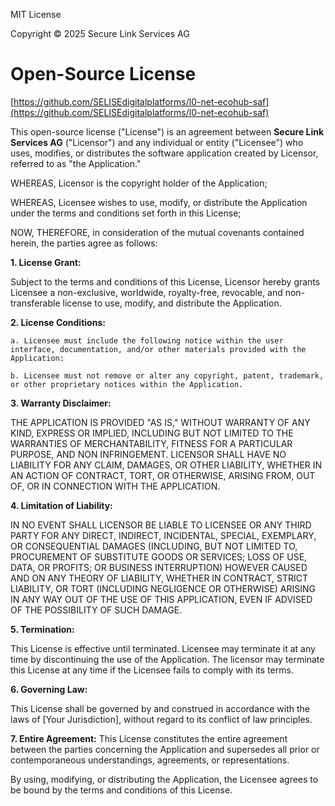 MIT License

Copyright © 2025 Secure Link Services AG


# Open-Source License

<!-- Microservices Layer L0 [Change] -->

<!-- Microservice Name: Generic Genesis [Change] -->



[https://github.com/SELISEdigitalplatforms/l0-net-ecohub-saf](https://github.com/SELISEdigitalplatforms/l0-net-ecohub-saf)


This open-source license ("License") is an agreement between **Secure Link Services AG** ("Licensor") and any individual or entity ("Licensee") who uses, modifies, or distributes the software application created by Licensor, referred to as "the Application."

WHEREAS, Licensor is the copyright holder of the Application;

WHEREAS, Licensee wishes to use, modify, or distribute the Application under the terms and conditions set forth in this License;

NOW, THEREFORE, in consideration of the mutual covenants contained herein, the parties agree as follows:

**1. License Grant:**

Subject to the terms and conditions of this License, Licensor hereby grants Licensee a non-exclusive, worldwide, royalty-free, revocable, and non-transferable license to use, modify, and distribute the Application.

**2. License Conditions:**

    a. Licensee must include the following notice within the user interface, documentation, and/or other materials provided with the Application:

    b. Licensee must not remove or alter any copyright, patent, trademark, or other proprietary notices within the Application.

**3. Warranty Disclaimer:**

THE APPLICATION IS PROVIDED "AS IS," WITHOUT WARRANTY OF ANY KIND, EXPRESS OR IMPLIED, INCLUDING BUT NOT LIMITED TO THE WARRANTIES OF MERCHANTABILITY, FITNESS FOR A PARTICULAR PURPOSE, AND NON INFRINGEMENT. LICENSOR SHALL HAVE NO LIABILITY FOR ANY CLAIM, DAMAGES, OR OTHER LIABILITY, WHETHER IN AN ACTION OF CONTRACT, TORT, OR OTHERWISE, ARISING FROM, OUT OF, OR IN CONNECTION WITH THE APPLICATION.

**4. Limitation of Liability:**

IN NO EVENT SHALL LICENSOR BE LIABLE TO LICENSEE OR ANY THIRD PARTY FOR ANY DIRECT, INDIRECT, INCIDENTAL, SPECIAL, EXEMPLARY, OR CONSEQUENTIAL DAMAGES (INCLUDING, BUT NOT LIMITED TO, PROCUREMENT OF SUBSTITUTE GOODS OR SERVICES; LOSS OF USE, DATA, OR PROFITS; OR BUSINESS INTERRUPTION) HOWEVER CAUSED AND ON ANY THEORY OF LIABILITY, WHETHER IN CONTRACT, STRICT LIABILITY, OR TORT (INCLUDING NEGLIGENCE OR OTHERWISE) ARISING IN ANY WAY OUT OF THE USE OF THIS APPLICATION, EVEN IF ADVISED OF THE POSSIBILITY OF SUCH DAMAGE.

**5. Termination:**

This License is effective until terminated. Licensee may terminate it at any time by discontinuing the use of the Application. The licensor may terminate this License at any time if the Licensee fails to comply with its terms.


**6. Governing Law:**

This License shall be governed by and construed in accordance with the laws of [Your Jurisdiction], without regard to its conflict of law principles.

**7. Entire Agreement:**
This License constitutes the entire agreement between the parties concerning the Application and supersedes all prior or contemporaneous understandings, agreements, or representations.

By using, modifying, or distributing the Application, the Licensee agrees to be bound by the terms and conditions of this License.
